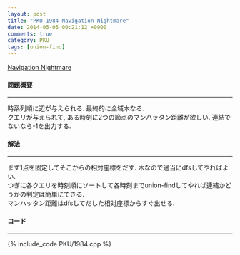 ```yaml
---
layout: post
title: "PKU 1984 Navigation Nightmare"
date: 2014-05-05 00:21:12 +0900
comments: true
category: PKU
tags: [union-find]
---
```


[Navigation Nightmare](http://poj.org/problem?id=1984)

#### 問題概要

****

時系列順に辺が与えられる. 最終的に全域木なる.  
クエリが与えられて, ある時刻に2つの節点のマンハッタン距離が欲しい. 連結でないなら-1を出力する.  

#### 解法

****

まず1点を固定してそこからの相対座標をだす. 木なので適当にdfsしてやればよい.  
つぎに各クエリを時刻順にソートして各時刻までunion-findしてやれば連結かどうかの判定は簡単にできる.  
マンハッタン距離はdfsしてだした相対座標からすぐ出せる.  

#### コード

****

{% include_code PKU/1984.cpp %}

